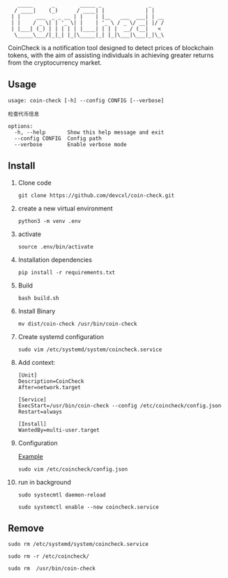 ```
   _____      _        _____ _               _    
  / ____|    (_)      / ____| |             | |   
 | |     ___  _ _ __ | |    | |__   ___  ___| | __
 | |    / _ \| | '_ \| |    | '_ \ / _ \/ __| |/ /
 | |___| (_) | | | | | |____| | | |  __/ (__|   < 
  \_____\___/|_|_| |_|\_____|_| |_|\___|\___|_|\_\
```


CoinCheck is a notification tool designed to detect prices of blockchain tokens, with the aim of assisting individuals in achieving greater returns from the cryptocurrency market.

## Usage

```
usage: coin-check [-h] --config CONFIG [--verbose]

检查代币信息

options:
  -h, --help       Show this help message and exit
  --config CONFIG  Config path
  --verbose        Enable verbose mode
```

## Install

1. Clone code

    `git clone https://github.com/devcxl/coin-check.git`

2. create a new virtual environment

    `python3 -m venv .env`

3. activate

    `source .env/bin/activate`

4. Installation dependencies 

    `pip install -r requirements.txt`

5. Build

    `bash build.sh`

6. Install Binary 

    `mv dist/coin-check /usr/bin/coin-check`

7. Create systemd configuration

    `sudo vim /etc/systemd/system/coincheck.service`

8. Add context:

    ```
    [Unit]
    Description=CoinCheck
    After=network.target

    [Service]
    ExecStart=/usr/bin/coin-check --config /etc/coincheck/config.json
    Restart=always

    [Install]
    WantedBy=multi-user.target
    ```
9. Configuration

    [Example](/example_config.json)

    `sudo vim /etc/coincheck/config.json`

10. run in background

    `sudo systecmtl daemon-reload`

    `sudo systemctl enable --now coincheck.service`

## Remove

`sudo rm /etc/systemd/system/coincheck.service`

`sudo rm -r /etc/coincheck/`

`sudo rm  /usr/bin/coin-check`

